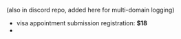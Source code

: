 (also in discord repo, added here for multi-domain logging)
- visa appointment submission registration: **$18**
- 